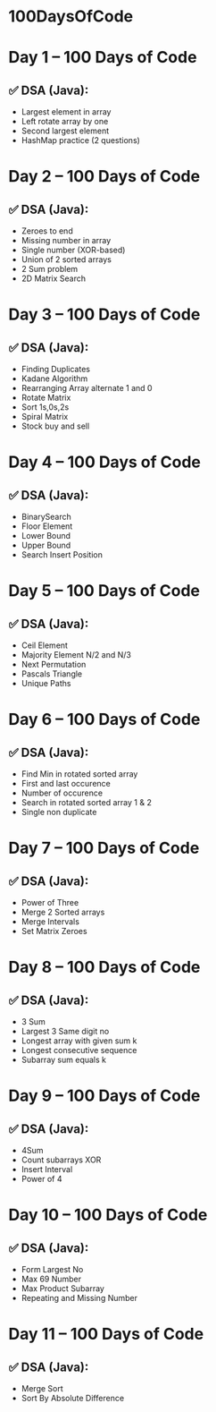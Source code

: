 # 100DaysOfCode

# Day 1 – 100 Days of Code

## ✅ DSA (Java):
- Largest element in array
- Left rotate array by one
- Second largest element
- HashMap practice (2 questions)
  
# Day 2 – 100 Days of Code

## ✅ DSA (Java):
- Zeroes to end
- Missing number in array
- Single number (XOR-based)
- Union of 2 sorted arrays
- 2 Sum problem
- 2D Matrix Search

# Day 3 – 100 Days of Code

## ✅ DSA (Java):
- Finding Duplicates
- Kadane Algorithm
- Rearranging Array alternate 1 and 0
- Rotate Matrix 
- Sort 1s,0s,2s
- Spiral Matrix
- Stock buy and sell

# Day 4 – 100 Days of Code

## ✅ DSA (Java):
- BinarySearch
- Floor Element
- Lower Bound
- Upper Bound
- Search Insert Position

# Day 5 – 100 Days of Code

## ✅ DSA (Java):
- Ceil Element
- Majority Element N/2 and N/3
- Next Permutation
- Pascals Triangle
- Unique Paths

# Day 6 – 100 Days of Code

## ✅ DSA (Java):
- Find Min in rotated sorted array
- First and last occurence
- Number of occurence
- Search in rotated sorted array 1 & 2
- Single non duplicate

# Day 7 – 100 Days of Code

## ✅ DSA (Java):
- Power of Three
- Merge 2 Sorted arrays
- Merge Intervals
- Set Matrix Zeroes

# Day 8 – 100 Days of Code

## ✅ DSA (Java):
- 3 Sum
- Largest 3 Same digit no
- Longest array with given sum k
- Longest consecutive sequence
- Subarray sum equals k

# Day 9 – 100 Days of Code

## ✅ DSA (Java):
- 4Sum
- Count subarrays XOR
- Insert Interval
- Power of 4

# Day 10 – 100 Days of Code

## ✅ DSA (Java):
- Form Largest No
- Max 69 Number
- Max Product Subarray
- Repeating and Missing Number

# Day 11 – 100 Days of Code

## ✅ DSA (Java):
- Merge Sort
- Sort By Absolute Difference
